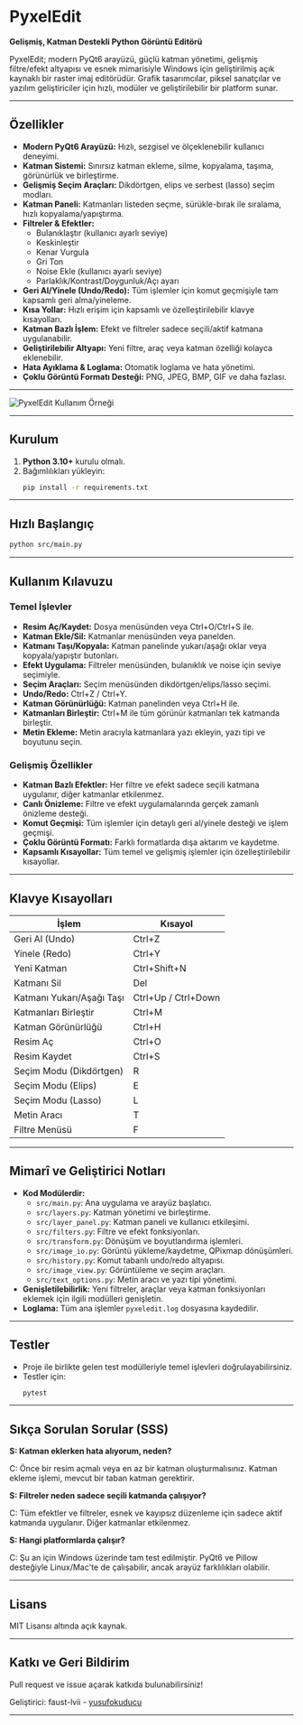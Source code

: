 # PyxelEdit

**Gelişmiş, Katman Destekli Python Görüntü Editörü**

PyxelEdit; modern PyQt6 arayüzü, güçlü katman yönetimi, gelişmiş filtre/efekt altyapısı ve esnek mimarisiyle Windows için geliştirilmiş açık kaynaklı bir raster imaj editörüdür. Grafik tasarımcılar, piksel sanatçılar ve yazılım geliştiriciler için hızlı, modüler ve geliştirilebilir bir platform sunar.

---

## Özellikler

- **Modern PyQt6 Arayüzü:** Hızlı, sezgisel ve ölçeklenebilir kullanıcı deneyimi.
- **Katman Sistemi:** Sınırsız katman ekleme, silme, kopyalama, taşıma, görünürlük ve birleştirme.
- **Gelişmiş Seçim Araçları:** Dikdörtgen, elips ve serbest (lasso) seçim modları.
- **Katman Paneli:** Katmanları listeden seçme, sürükle-bırak ile sıralama, hızlı kopyalama/yapıştırma.
- **Filtreler & Efektler:**
  - Bulanıklaştır (kullanıcı ayarlı seviye)
  - Keskinleştir
  - Kenar Vurgula
  - Gri Ton
  - Noise Ekle (kullanıcı ayarlı seviye)
  - Parlaklık/Kontrast/Doygunluk/Açı ayarı
- **Geri Al/Yinele (Undo/Redo):** Tüm işlemler için komut geçmişiyle tam kapsamlı geri alma/yineleme.
- **Kısa Yollar:** Hızlı erişim için kapsamlı ve özelleştirilebilir klavye kısayolları.
- **Katman Bazlı İşlem:** Efekt ve filtreler sadece seçili/aktif katmana uygulanabilir.
- **Geliştirilebilir Altyapı:** Yeni filtre, araç veya katman özelliği kolayca eklenebilir.
- **Hata Ayıklama & Loglama:** Otomatik loglama ve hata yönetimi.
- **Çoklu Görüntü Formatı Desteği:** PNG, JPEG, BMP, GIF ve daha fazlası.

---

![PyxelEdit Kullanım Örneği](Kayıt%202025-04-25%20171443.gif)

---

## Kurulum

1. **Python 3.10+** kurulu olmalı.
2. Bağımlılıkları yükleyin:
   ```bash
   pip install -r requirements.txt
   ```

---

## Hızlı Başlangıç

```bash
python src/main.py
```

---

## Kullanım Kılavuzu

### Temel İşlevler

- **Resim Aç/Kaydet:** Dosya menüsünden veya Ctrl+O/Ctrl+S ile.
- **Katman Ekle/Sil:** Katmanlar menüsünden veya panelden.
- **Katmanı Taşı/Kopyala:** Katman panelinde yukarı/aşağı oklar veya kopyala/yapıştır butonları.
- **Efekt Uygulama:** Filtreler menüsünden, bulanıklık ve noise için seviye seçimiyle.
- **Seçim Araçları:** Seçim menüsünden dikdörtgen/elips/lasso seçimi.
- **Undo/Redo:** Ctrl+Z / Ctrl+Y.
- **Katman Görünürlüğü:** Katman panelinden veya Ctrl+H ile.
- **Katmanları Birleştir:** Ctrl+M ile tüm görünür katmanları tek katmanda birleştir.
- **Metin Ekleme:** Metin aracıyla katmanlara yazı ekleyin, yazı tipi ve boyutunu seçin.

### Gelişmiş Özellikler

- **Katman Bazlı Efektler:** Her filtre ve efekt sadece seçili katmana uygulanır, diğer katmanlar etkilenmez.
- **Canlı Önizleme:** Filtre ve efekt uygulamalarında gerçek zamanlı önizleme desteği.
- **Komut Geçmişi:** Tüm işlemler için detaylı geri al/yinele desteği ve işlem geçmişi.
- **Çoklu Görüntü Formatı:** Farklı formatlarda dışa aktarım ve kaydetme.
- **Kapsamlı Kısayollar:** Tüm temel ve gelişmiş işlemler için özelleştirilebilir kısayollar.

---

## Klavye Kısayolları

| İşlem                       | Kısayol           |
|-----------------------------|-------------------|
| Geri Al (Undo)              | Ctrl+Z            |
| Yinele (Redo)               | Ctrl+Y            |
| Yeni Katman                 | Ctrl+Shift+N      |
| Katmanı Sil                 | Del               |
| Katmanı Yukarı/Aşağı Taşı   | Ctrl+Up / Ctrl+Down |
| Katmanları Birleştir        | Ctrl+M            |
| Katman Görünürlüğü          | Ctrl+H            |
| Resim Aç                    | Ctrl+O            |
| Resim Kaydet                | Ctrl+S            |
| Seçim Modu (Dikdörtgen)     | R                 |
| Seçim Modu (Elips)          | E                 |
| Seçim Modu (Lasso)          | L                 |
| Metin Aracı                 | T                 |
| Filtre Menüsü               | F                 |

---

## Mimarî ve Geliştirici Notları

- **Kod Modülerdir:**
  - `src/main.py`: Ana uygulama ve arayüz başlatıcı.
  - `src/layers.py`: Katman yönetimi ve birleştirme.
  - `src/layer_panel.py`: Katman paneli ve kullanıcı etkileşimi.
  - `src/filters.py`: Filtre ve efekt fonksiyonları.
  - `src/transform.py`: Dönüşüm ve boyutlandırma işlemleri.
  - `src/image_io.py`: Görüntü yükleme/kaydetme, QPixmap dönüşümleri.
  - `src/history.py`: Komut tabanlı undo/redo altyapısı.
  - `src/image_view.py`: Görüntüleme ve seçim araçları.
  - `src/text_options.py`: Metin aracı ve yazı tipi yönetimi.
- **Genişletilebilirlik:** Yeni filtreler, araçlar veya katman fonksiyonları eklemek için ilgili modülleri genişletin.
- **Loglama:** Tüm ana işlemler `pyxeledit.log` dosyasına kaydedilir.

---

## Testler

- Proje ile birlikte gelen test modülleriyle temel işlevleri doğrulayabilirsiniz.
- Testler için:
  ```bash
  pytest
  ```

---

## Sıkça Sorulan Sorular (SSS)

**S: Katman eklerken hata alıyorum, neden?**

C: Önce bir resim açmalı veya en az bir katman oluşturmalısınız. Katman ekleme işlemi, mevcut bir taban katman gerektirir.

**S: Filtreler neden sadece seçili katmanda çalışıyor?**

C: Tüm efektler ve filtreler, esnek ve kayıpsız düzenleme için sadece aktif katmanda uygulanır. Diğer katmanlar etkilenmez.

**S: Hangi platformlarda çalışır?**

C: Şu an için Windows üzerinde tam test edilmiştir. PyQt6 ve Pillow desteğiyle Linux/Mac'te de çalışabilir, ancak arayüz farklılıkları olabilir.

---

## Lisans

MIT Lisansı altında açık kaynak.

---

## Katkı ve Geri Bildirim

Pull request ve issue açarak katkıda bulunabilirsiniz!

Geliştirici: faust-lvii - [yusufokuducu](mailto:k.yusufokuducu@gmail.com)

---

